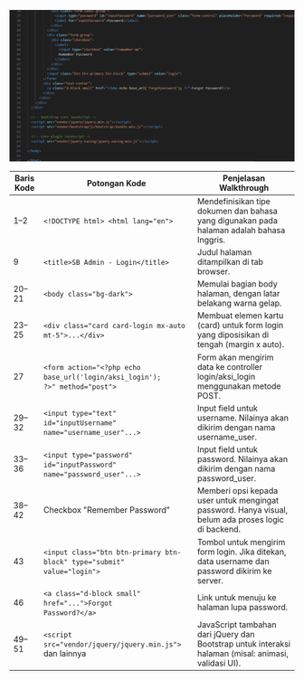 ![bpath](./codinglogin.png)


| Baris Kode | Potongan Kode                                                                                         | Penjelasan Walkthrough                                                                                   |
|------------|--------------------------------------------------------------------------------------------------------|-----------------------------------------------------------------------------------------------------------|
| 1–2        | <code>&lt;!DOCTYPE html&gt; &lt;html lang="en"&gt;</code>                                              | Mendefinisikan tipe dokumen dan bahasa yang digunakan pada halaman adalah bahasa Inggris.                |
| 9          | <code>&lt;title&gt;SB Admin - Login&lt;/title&gt;</code>                                               | Judul halaman ditampilkan di tab browser.                                                                |
| 20–21      | <code>&lt;body class="bg-dark"&gt;</code>                                                              | Memulai bagian body halaman, dengan latar belakang warna gelap.                                          |
| 23–25      | <code>&lt;div class="card card-login mx-auto mt-5"&gt;...&lt;/div&gt;</code>                           | Membuat elemen kartu (card) untuk form login yang diposisikan di tengah (margin x auto).                 |
| 27         | <code>&lt;form action="&lt;?php echo base_url('login/aksi_login'); ?&gt;" method="post"&gt;</code>     | Form akan mengirim data ke controller login/aksi_login menggunakan metode POST.                          |
| 29–32      | <code>&lt;input type="text" id="inputUsername" name="username_user"...&gt;</code>                      | Input field untuk username. Nilainya akan dikirim dengan nama username_user.                             |
| 33–36      | <code>&lt;input type="password" id="inputPassword" name="password_user"...&gt;</code>                  | Input field untuk password. Nilainya akan dikirim dengan nama password_user.                             |
| 38–42      | Checkbox "Remember Password"                                                                            | Memberi opsi kepada user untuk mengingat password. Hanya visual, belum ada proses logic di backend.      |
| 43         | <code>&lt;input class="btn btn-primary btn-block" type="submit" value="login"&gt;</code>               | Tombol untuk mengirim form login. Jika ditekan, data username dan password dikirim ke server.            |
| 46         | <code>&lt;a class="d-block small" href="..."&gt;Forgot Password?&lt;/a&gt;</code>                      | Link untuk menuju ke halaman lupa password.                                                              |
| 49–51      | <code>&lt;script src="vendor/jquery/jquery.min.js"&gt;</code> dan lainnya                              | JavaScript tambahan dari jQuery dan Bootstrap untuk interaksi halaman (misal: animasi, validasi UI).     |

